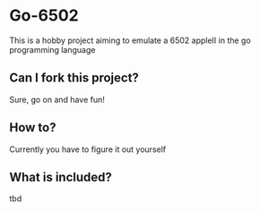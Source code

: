 # Go-6502

This is a hobby project aiming to emulate a 6502 appleII in the go programming
language

## Can I fork this project?

Sure, go on and have fun!

## How to?

Currently you have to figure it out yourself

## What is included?

tbd